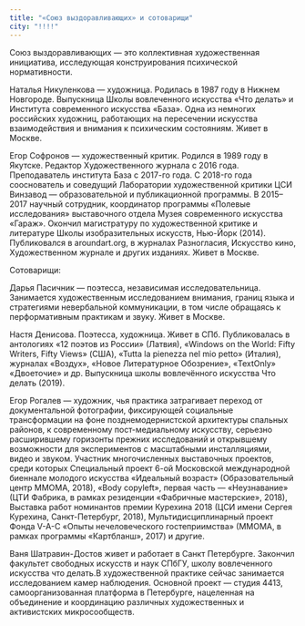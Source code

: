 ```yaml
---
title: "«Союз выздоравливающих» и сотоварищи"
city: "!!!!"
---
```


Союз выздоравливающих — это коллективная художественная инициатива,
исследующая конструирования психической нормативности.

Наталья Никуленкова — художница. Родилась в 1987 году в Нижнем Новгороде. Выпускница Школы вовлеченного искусства «Что делать» и Института современного искусства «База». Одна из немногих российских художниц, работающих на пересечении искусства взаимодействия и внимания к психическим состояниям. Живет в Москве.

Егор Софронов — художественный критик. Родился в 1989 году в Якутске. Редактор Художественного журнала с 2016 года. Преподаватель института База с 2017-го года. C 2018-го года сооснователь и соведущий Лаборатории художественной критики ЦСИ Винзавод — образовательной и публикационной программы. В 2015–2017 научный сотрудник, координатор программы «Полевые исследования» выставочного отдела Музея современного искусства «Гараж». Окончил магистратуру по художественной критике и литературе Школы изобразительных искусств, Нью-Йорк (2014). Публиковался в aroundart.org, в журналах Разногласия, Искусство кино, Художественном журнале и других изданиях. Живет в Москве.

Cотоварищи:

Дарья Пасичник — поэтесса, независимая исследовательница. Занимается художественным исследованием внимания, границ языка и стратегиями невербальной коммуникации, в том числе обращаясь к перформативным практикам и звуку. Живет в Москве.

Настя Денисова. Поэтесса, художница. Живет в СПб. Публиковалась в антологиях «12 поэтов из России» (Латвия), «Windows on the World: Fifty Writers, Fifty Views» (США), «Tutta la pienezza nel mio petto» (Италия), журналах «Воздух», «Новое Литературное Обозрение», «TextOnly»  «Двоеточие» и др. Выпускница школы вовлечённого искусства Что делать (2019).

Егор Рогалев — художник, чья практика затрагивает переход от документальной фотографии, фиксирующей социальные трансформации на фоне позднемодернистской архитектуры спальных районов, к современному пост-медиальному искусству, серьезно расширившему горизонты прежних исследований и открывшему возможности для экспериментов с масштабными инсталляциями, видео и звуком. Участник многочисленных выставочных проектов, среди которых Специальный проект 6-ой Московской международной биеннале молодого искусства «Идеальный возраст» (Образовательный центр ММОМА, 2018), «Body copyleft», первая часть — «Неузнавание» (ЦТИ Фабрика, в рамках резиденции «Фабричные мастерские», 2018), Выставка работ номинантов премии Курехина 2018 (ЦСИ имени Сергея Курехина, Санкт-Петербург, 2018), Мультидисциплинарный проект Фонда V-A-C «Опыты нечеловеческого гостеприимства» (ММОМА, в рамках программы «Картбланш», 2017) и другие.

Ваня Шатравин-Достов живет и работает в Санкт Петербурге. Закончил факультет свободных искусств и наук СПбГУ, школу вовлеченного искусства что делать.В художественной практике сейчас занимается исследованием камер наблюдения. Основной проект — студия 4413, самоорганизованная платформа в Петербурге, нацеленная на объединение и координацию различных художественных и активистских микросообществ.
